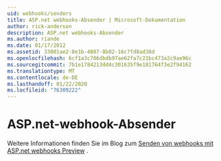 ```yaml
---
uid: webhooks/senders
title: ASP.net webhooks-Absender | Microsoft-Dokumentation
author: rick-anderson
description: ASP.net webhooks-Absender
ms.author: riande
ms.date: 01/17/2012
ms.assetid: 33001ae2-8e1b-4807-8b02-16c7fd8ad38d
ms.openlocfilehash: 6cf1a3c706dbdb97ae62fa7c21bc473a2c9ae96c
ms.sourcegitcommit: 7b1e1784213dd4c301635f9e181764f3e2f94162
ms.translationtype: MT
ms.contentlocale: de-DE
ms.lasthandoff: 01/22/2020
ms.locfileid: "76309222"
---
```

# <a name="aspnet-webhook-senders"></a>ASP.net-webhook-Absender

Weitere Informationen finden Sie im Blog zum [Senden von webhooks mit ASP.net webhooks Preview](https://devblogs.microsoft.com/aspnet/sending-webhooks-with-asp-net-webhooks-preview/) .

